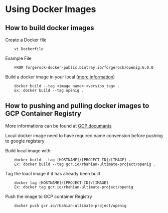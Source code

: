 # Using Docker Images

## How to build docker images 

Create a Docker file

		vi Dockerfile 

Example File

		FROM forgerock-docker-public.bintray.io/forgerock/openig:6.0.0

Build a docker image in your local ([more information](https://docs.docker.com/engine/reference/commandline/build/))

		docker build --tag <image_name>:<version_tag> .
		Ex: docker build --tag openig .


## How to pushing and pulling docker images to GCP Container Registry

More informations can be found at [GCP documants](https://cloud.google.com/container-registry/docs/pushing-and-pulling)

Local docker image need to have required name convension before pushing to google registery 

Build local image with: 

		docker build --tag [HOSTNAME]/[PROJECT-ID]/[IMAGE] .
		Ex: docker build --tag gcr.io/rbahian-ultimate-project/openig .

Tag the loacl image if it has already been built

		docker tag [HOSTNAME]/[PROJECT-ID]/[IMAGE]
		Ex: docker tag gcr.io/rbahian-ultimate-project/openig

Push the image to GCP container Registry 

		docker push gcr.io/rbahian-ultimate-project/openig
